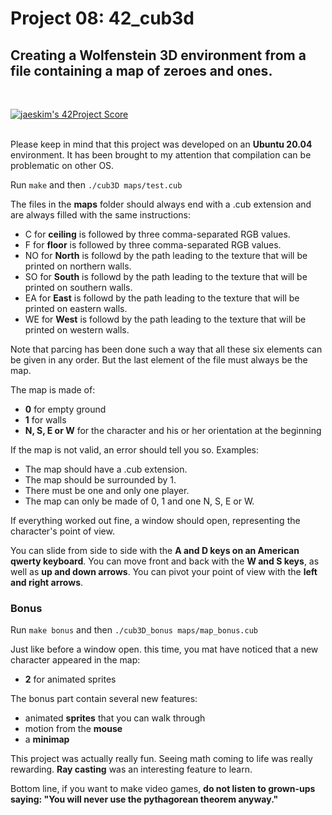 # Project 08: 42_cub3d

## Creating a Wolfenstein 3D environment from a file containing a map of zeroes and ones.
</br>

[![jaeskim's 42Project Score](https://badge42.herokuapp.com/api/project/opacaud/cub3d)](https://github.com/JaeSeoKim/badge42)
</br>
</br>

Please keep in mind that this project was developed on an **Ubuntu 20.04** environment.
It has been brought to my attention that compilation can be problematic on other OS.
</br>

Run ```make``` and then ```./cub3D maps/test.cub```
</br>

The files in the **maps** folder should always end with a .cub extension and are always filled with the same instructions:
* C for **ceiling** is followed by three comma-separated RGB values.
* F for **floor** is followed by three comma-separated RGB values.
* NO for **North** is followd by the path leading to the texture that will be printed on northern walls.
* SO for **South** is followd by the path leading to the texture that will be printed on southern walls.
* EA for **East** is followd by the path leading to the texture that will be printed on eastern walls.
* WE for **West** is followd by the path leading to the texture that will be printed on western walls.

Note that parcing has been done such a way that all these six elements can be given in any order.
But the last element of the file must always be the map.
</br>

The map is made of:
* **0** for empty ground
* **1** for walls
* **N, S, E or W** for the character and his or her orientation at the beginning

If the map is not valid, an error should tell you so. Examples:
* The map should have a .cub extension.
* The map should be surrounded by 1.
* There must be one and only one player.
* The map can only be made of 0, 1 and one N, S, E or W.

If everything worked out fine, a window should open, representing the character's point of view.

You can slide from side to side with the **A and D keys on an American qwerty keyboard**.
You can move front and back with the **W and S keys**, as well as **up and down arrows**.
You can pivot your point of view with the **left and right arrows**.

### Bonus

Run ```make bonus``` and then ```./cub3D_bonus maps/map_bonus.cub```

Just like before a window open. this time, you mat have noticed that a new character appeared in the map:
* **2** for animated sprites

The bonus part contain several new features:
* animated **sprites** that you can walk through
* motion from the **mouse**
* a **minimap**

This project was actually really fun. Seeing math coming to life was really rewarding. **Ray casting** was an interesting feature to learn.
</br>

Bottom line, if you want to make video games, **do not listen to grown-ups saying: "You will never use the pythagorean theorem anyway."**
</br>
